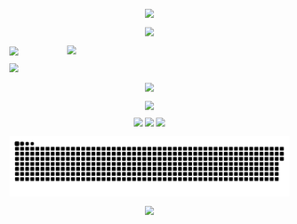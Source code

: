 <!--这是顶部的流动显示-->
<p align="center">
<img src="https://capsule-render.vercel.app/api?type=waving&color=timeGradient&height=300&&section=header&text=Hey%20friend!&fontSize=90&fontAlign=50&fontAlignY=30&desc=This%20is%20Faith%20Decade&descAlign=50&descSize=30&descAlignY=60&animation=twinkling" />
</p>

<!--这是打字机效果的文字-->
<p align="center">
<img src="https://readme-typing-svg.demolab.com?font=Fredericka the Great&size=25&pause=1000&center=true&vCenter=true&random=false&width=600&lines=Welcome+to+my+GitHub+territory!;I+am+learning+solidity+smart+contracts!" />
</p>

<!--这是动态小猫咪-->
<img align='right' src='https://user-images.githubusercontent.com/5713670/87202985-820dcb80-c2b6-11ea-9f56-7ec461c497c3.gif' width='400'>

<!--这是github数据概览 -->
<img align="center" width="400" src="https://github-readme-stats.vercel.app/api?username=cycloneL&theme=dracula&include_all_commits=true&show_icons=true&hide_border=true" />

<!--[![Anurag's GitHub stats](https://github-readme-stats.vercel.app/api?username=cycloneL)](https://github.com/anuraghazra/github-readme-stats)-->

<!--这是连续贡献数据记录-->
<p>
  <img src="https://streak-stats.demolab.com?user=cycloneL&theme=monokai&hide_border=%E5%81%87" />
</p>

<!--这是贡献图-->
<p align="center">
<img align="center" width="800" src="https://github-readme-activity-graph.vercel.app/graph?username=cycloneL&theme=github-compact&hide_border=true&area=true" />
</p>






<!--[![Anurag's GitHub stats](https://github-readme-stats.vercel.app/api?username=cycloneL)](https://github.com/anuraghazra/github-readme-stats)-->

<!--START_SECTION:waka-->
<!--END_SECTION:waka-->




<!--这是代码编写总时长-->
<!--<img align="center" src="https://github-readme-stats.vercel.app/api/wakatime?username=cycloneL&theme=transparent&hide_border=true&layout=compact&langs_count=22" />-->

<!--这是项目语言比例-->
<!--<img align="center" src="https://github-readme-stats.vercel.app/api/top-langs/?username=cycloneL&theme=transparent&hide_border=true&layout=donut-vertical&langs_count=6" />-->

<!--这是技术栈图标展示-->
<p align="center">
<img align="center" src="https://skillicons.dev/icons?i=solidity&theme=light" />
</p>

<!--小徽章-->
<p align="center">
<img src="https://img.shields.io/badge/QQ-727813698-pink?logo=QQ" />
<img src="https://img.shields.io/badge/wechat-L727813698-pink?logo=wechat" />
<img src="https://komarev.com/ghpvc/?username=cycloneL&abbreviated=true" />
</p>

<!--贪吃蛇-->
<div align="center">
<picture align="center">
  <source media="(prefers-color-scheme: dark)" srcset="https://raw.githubusercontent.com/cycloneL/cycloneL/output/github-contribution-grid-snake-dark.svg">
  <source media="(prefers-color-scheme: light)" srcset="https://raw.githubusercontent.com/cycloneL/cycloneL/output/github-contribution-grid-snake.svg">
  <img alt="github contribution grid snake animation" src="https://raw.githubusercontent.com/cycloneL/cycloneL/output/github-contribution-grid-snake.svg">
</picture>
</div>

<!--这是底部的流动显示-->
<p align="center">
<img src="https://capsule-render.vercel.app/api?type=waving&color=timeGradient&height=300&width=1600&&section=footer&text=Have%20a%20good%20day&fontSize=90&fontAlign=50&fontAlignY=70&desc=That%20is%20all&descAlign=50&descSize=30&descAlignY=40&animation=twinkling" />
</p>







<!--
**CycloneL/CycloneL** is a ✨ _special_ ✨ repository because its `README.md` (this file) appears on your GitHub profile.

Here are some ideas to get you started:

- 🔭 I’m currently working on ...
- 🌱 I’m currently learning ...
- 👯 I’m looking to collaborate on ...
- 🤔 I’m looking for help with ...
- 💬 Ask me about ...
- 📫 How to reach me: ...
- 😄 Pronouns: ...
- ⚡ Fun fact: ...
-->
